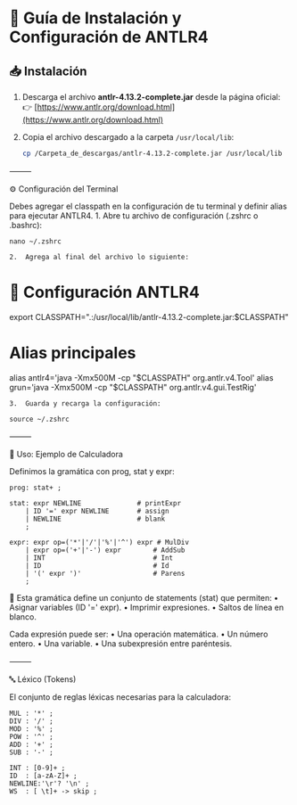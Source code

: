 # 🚀 Guía de Instalación y Configuración de ANTLR4

## 📥 Instalación
1. Descarga el archivo **antlr-4.13.2-complete.jar** desde la página oficial:  
   👉 [https://www.antlr.org/download.html](https://www.antlr.org/download.html)

2. Copia el archivo descargado a la carpeta `/usr/local/lib`:
   ```bash
   cp /Carpeta_de_descargas/antlr-4.13.2-complete.jar /usr/local/lib


⸻

⚙️ Configuración del Terminal

Debes agregar el classpath en la configuración de tu terminal y definir alias para ejecutar ANTLR4.
	1.	Abre tu archivo de configuración (.zshrc o .bashrc):
``` Terminal 
nano ~/.zshrc
```

	2.	Agrega al final del archivo lo siguiente:

# 🔧 Configuración ANTLR4
export CLASSPATH=".:/usr/local/lib/antlr-4.13.2-complete.jar:$CLASSPATH"

# Alias principales
alias antlr4='java -Xmx500M -cp "$CLASSPATH" org.antlr.v4.Tool'
alias grun='java -Xmx500M -cp "$CLASSPATH" org.antlr.v4.gui.TestRig'


	3.	Guarda y recarga la configuración:
```terminal
source ~/.zshrc

```

⸻

🧮 Uso: Ejemplo de Calculadora

Definimos la gramática con prog, stat y expr:
```
prog: stat+ ;

stat: expr NEWLINE              # printExpr
    | ID '=' expr NEWLINE       # assign
    | NEWLINE                   # blank
    ;

expr: expr op=('*'|'/'|'%'|'^') expr # MulDiv
    | expr op=('+'|'-') expr        # AddSub
    | INT                           # Int
    | ID                            # Id
    | '(' expr ')'                  # Parens
    ;
```
📌 Esta gramática define un conjunto de statements (stat) que permiten:
	•	Asignar variables (ID '=' expr).
	•	Imprimir expresiones.
	•	Saltos de línea en blanco.

Cada expresión puede ser:
	•	Una operación matemática.
	•	Un número entero.
	•	Una variable.
	•	Una subexpresión entre paréntesis.

⸻

🔤 Léxico (Tokens)

El conjunto de reglas léxicas necesarias para la calculadora:

``` antlr
MUL : '*' ;
DIV : '/' ;
MOD : '%' ;
POW : '^' ;
ADD : '+' ;
SUB : '-' ;

INT : [0-9]+ ;
ID  : [a-zA-Z]+ ;
NEWLINE:'\r'? '\n' ;
WS  : [ \t]+ -> skip ;
```
